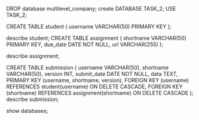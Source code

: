 DROP database multilevel_company;
create DATABASE TASK_2;
USE TASK_2;

CREATE TABLE student (
    username VARCHAR(50) PRIMARY KEY
);

describe student;
CREATE TABLE assignment (
    shortname VARCHAR(50) PRIMARY KEY,
    due_date DATE NOT NULL,
    url VARCHAR(255)
);

describe assignment;

CREATE TABLE submission (
    username VARCHAR(50),
    shortname VARCHAR(50),
    version INT,
    submit_date DATE NOT NULL,
    data TEXT,
    PRIMARY KEY (username, shortname, version),
    FOREIGN KEY (username) REFERENCES student(username) ON DELETE CASCADE,
    FOREIGN KEY (shortname) REFERENCES assignment(shortname) ON DELETE CASCADE
);
describe submission;

show databases;
